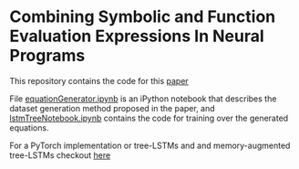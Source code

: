 # Combining Symbolic and Function Evaluation Expressions In Neural Programs

This repository contains the code for this [paper](https://arxiv.org/abs/1801.04342)

File [equationGenerator.ipynb](https://github.com/ForoughA/neuralMath/blob/master/equationGenerator.ipynb) is an iPython notebook that describes the dataset generation method proposed in the paper, and [lstmTreeNotebook.ipynb](https://github.com/ForoughA/neuralMath/blob/master/lstmTreeNotebook.ipynb) contains the code for training over the generated equations.

For a PyTorch implementation or tree-LSTMs and and memory-augmented tree-LSTMs checkout [here](https://github.com/ForoughA/recursiveMemNet)
